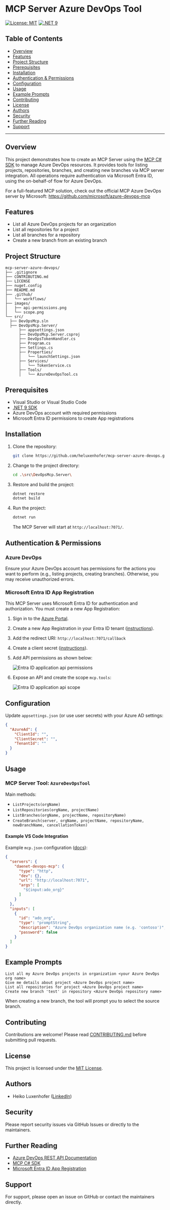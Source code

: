 # MCP Server Azure DevOps Tool

[![License: MIT](https://img.shields.io/badge/License-MIT-yellow.svg)](LICENSE)
[![.NET 9](https://img.shields.io/badge/.NET-9-blue.svg)](https://dotnet.microsoft.com/)

## Table of Contents

- [Overview](#overview)
- [Features](#features)
- [Project Structure](#project-structure)
- [Prerequisites](#prerequisites)
- [Installation](#installation)
- [Authentication & Permissions](#authentication--permissions)
- [Configuration](#configuration)
- [Usage](#usage)
- [Example Prompts](#example-prompts)
- [Contributing](#contributing)
- [License](#license)
- [Authors](#authors)
- [Security](#security)
- [Further Reading](#further-reading)
- [Support](#support)

---

## Overview

This project demonstrates how to create an MCP Server using the [MCP C# SDK](https://github.com/modelcontextprotocol/csharp-sdk) to manage Azure DevOps resources. It provides tools for listing projects, repositories, branches, and creating new branches via MCP server integration. All operations require authentication via Microsoft Entra ID, using the on-behalf-of flow for Azure DevOps.

For a full-featured MCP solution, check out the official MCP Azure DevOps server by Microsoft: https://github.com/microsoft/azure-devops-mcp

## Features

- List all Azure DevOps projects for an organization
- List all repositories for a project
- List all branches for a repository
- Create a new branch from an existing branch

## Project Structure

```
mcp-server-azure-devops/
├── .gitignore
├── CONTRIBUTING.md
├── LICENSE
├── nuget.config
├── README.md
├── .github/
│   └── workflows/
├── images/
│   ├── api-permissions.png
│   └── scope.png
└── src/
  ├── DevOpsMcp.sln
  ├── DevOpsMcp.Server/
	  ├── appsettings.json
	  ├── DevOpsMcp.Server.csproj
	  ├── DevOpsTokenHandler.cs
	  ├── Program.cs
	  ├── Settings.cs
	  ├── Properties/
	  │   └── launchSettings.json
	  ├── Services/
	  │   └── TokenService.cs
	  ├── Tools/
	  │   └── AzureDevOpsTool.cs
```

## Prerequisites

- Visual Studio or Visual Studio Code
- [.NET 9 SDK](https://dotnet.microsoft.com/download)
- Azure DevOps account with required permissions
- Microsoft Entra ID permissions to create App registrations

## Installation

1. Clone the repository:
   ```sh
   git clone https://github.com/heluxenhofer/mcp-server-azure-devops.git
   ```
2. Change to the project directory:
   ```sh
   cd .\src\DevOpsMcp.Server\
   ```
3. Restore and build the project:
   ```sh
   dotnet restore
   dotnet build
   ```
4. Run the project:
   ```sh
   dotnet run
   ```
   The MCP Server will start at `http://localhost:7071/`.

## Authentication & Permissions

### Azure DevOps

Ensure your Azure DevOps account has permissions for the actions you want to perform (e.g., listing projects, creating branches). Otherwise, you may receive unauthorized errors.

### Microsoft Entra ID App Registration

This MCP Server uses Microsoft Entra ID for authentication and authorization. You must create a new App Registration:

1. Sign in to the [Azure Portal](https://portal.azure.com/).
2. Create a new App Registration in your Entra ID tenant ([instructions](https://learn.microsoft.com/en-us/entra/identity-platform/quickstart-register-app)).
3. Add the redirect URI: `http://localhost:7071/callback`
4. Create a client secret ([instructions](https://learn.microsoft.com/en-us/entra/identity-platform/how-to-add-credentials?tabs=client-secret)).
5. Add API permissions as shown below:

   ![Entra ID application api permissions](images/api-permissions.png)
6. Expose an API and create the scope `mcp.tools`:

   ![Entra ID application api scope](images/scope.png)

## Configuration

Update `appsettings.json` (or use user secrets) with your Azure AD settings:

```json
{
  "AzureAd": {
	"ClientId": "",
	"ClientSecret": "",
	"TenantId": ""
  }
}
```

## Usage

### MCP Server Tool: `AzureDevOpsTool`

Main methods:

- `ListProjects(orgName)`
- `ListRepositories(orgName, projectName)`
- `ListBranches(orgName, projectName, repositoryName)`
- `CreateBranch(server, orgName, projectName, repositoryName, newBranchName, cancellationToken)`

#### Example VS Code Integration

Example `mcp.json` configuration ([docs](https://code.visualstudio.com/docs/copilot/chat/mcp-servers)):

```json
{
  "servers": {
	"daenet-devops-mcp": {
	  "type": "http",
	  "dev": {},
	  "url": "http://localhost:7071",
	  "args": [
		"${input:ado_org}"
	  ]
	}
  },
  "inputs": [
	{
	  "id": "ado_org",
	  "type": "promptString",
	  "description": "Azure DevOps organization name (e.g. 'contoso')",
	  "password": false
	}
  ]
}
```

## Example Prompts

```
List all my Azure DevOps projects in organization <your Azure DevOps org name>
Give me details about project <Azure DevOps project name>
List all repositories for project <Azure DevOps project name>
Create new branch 'test' in repository <Azure DevOps repository name>
```

When creating a new branch, the tool will prompt you to select the source branch.

## Contributing

Contributions are welcome! Please read [CONTRIBUTING.md](CONTRIBUTING.md) before submitting pull requests.

## License

This project is licensed under the [MIT License](LICENSE).

## Authors

- Heiko Luxenhofer ([LinkedIn](https://de.linkedin.com/in/heiko-luxenhofer-169064265))

## Security

Please report security issues via GitHub Issues or directly to the maintainers.

## Further Reading

- [Azure DevOps REST API Documentation](https://learn.microsoft.com/en-us/rest/api/azure/devops/)
- [MCP C# SDK](https://github.com/modelcontextprotocol/csharp-sdk)
- [Microsoft Entra ID App Registration](https://learn.microsoft.com/en-us/entra/identity-platform/quickstart-register-app) 

## Support

For support, please open an issue on GitHub or contact the maintainers directly.
